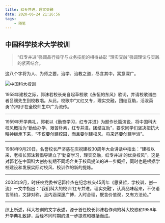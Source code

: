 ```yaml
---
title: 红专并进，理实交融
date: 2020-06-24 21:26:56
tags:
    - 随笔
---
```


## 中国科学技术大学校训

>“红专并进”强调品行操守与业务技能的相得益彰
“理实交融”强调理论与实践的紧密结合。

这八个字将为人、为师之要，治学、治教之道，尽含其中，寓意深广。

<!--more-->

![中国科大校训](中国科大校训.png)

1958年建校之际，郭沫若校长亲自起草校歌《永恒的东风》歌词，并请校歌谱曲者吕骥先生到校教唱。从此，校歌中“又红又专，理实交融，团结互助，活泼英勇”的句子在全校师生中广为流传。

***

1959年开学典礼，郭老以《勤奋学习，红专并进》为题作长篇演说，将中国科大校风概括为“勤俭办学，艰苦朴素，红专并进，团结互助”，要求同学们坚决把抗大精神继承下来，“不仅要创建校园，而且要创建校风，将来还要创建学派”。 

***

1988年9月20日，名誉校长严济慈在庆祝建校30周年大会讲话中指出：“建校以来，老校长郭沫若倡导建立了‘勤奋学习，理实交融，红专并进’的优良校风”。这是对郭老在中国科大创办初期不同场合关于校风提法的进一步概括，同时也是根据学校建设和发展实际对校风、校训作的新的提炼。 

***

2003年9月，时任校党委书记郭传杰在纪念校庆45周年《思贤哲，学校训，创一流》一文中指出：“我们科大的校训‘红专并进，理实交融’，认真品味起来，不仅语言简约，文辞对称，且内涵深邃广博，入时合理，既含价值观，又有方法论。”

***

综上所述，科大校训的文字表述，源于首任校长郭沫若作词的科大校歌和1959年开学典礼致辞，后经不同时期的进一步提炼和概括而成。
